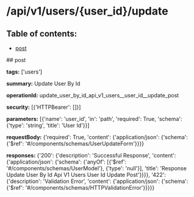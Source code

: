 # /api/v1/users/{user_id}/update

## Table of contents:
- [post](#post)

<a name="post" />
## post

**tags:** ['users']

**summary:** Update User By Id

**operationId:** update_user_by_id_api_v1_users__user_id__update_post

**security:** [{'HTTPBearer': []}]

**parameters:** [{'name': 'user_id', 'in': 'path', 'required': True, 'schema': {'type': 'string', 'title': 'User Id'}}]

**requestBody:** {'required': True, 'content': {'application/json': {'schema': {'$ref': '#/components/schemas/UserUpdateForm'}}}}

**responses:** {'200': {'description': 'Successful Response', 'content': {'application/json': {'schema': {'anyOf': [{'$ref': '#/components/schemas/UserModel'}, {'type': 'null'}], 'title': 'Response Update User By Id Api V1 Users  User Id  Update Post'}}}}, '422': {'description': 'Validation Error', 'content': {'application/json': {'schema': {'$ref': '#/components/schemas/HTTPValidationError'}}}}}

